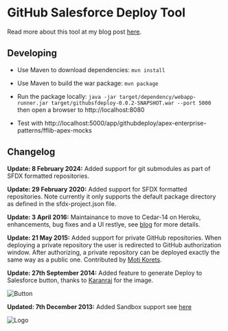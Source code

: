 # GitHub Salesforce Deploy Tool

Read more about this tool at my blog post [here](http://andyinthecloud.com/2013/09/24/deploy-direct-from-github-to-salesforce/).

## Developing

* Use Maven to download dependencies: `mvn install`

* Use Maven to build the war package: `mvn package`

* Run the package locally: `java -jar target/dependency/webapp-runner.jar target/githubsfdeploy-0.0.2-SNAPSHOT.war --port 5000` then open a browser to http://localhost:8080

* Test with http://localhost:5000/app/githubdeploy/apex-enterprise-patterns/fflib-apex-mocks 

## Changelog

**Update: 8 February 2024:** Added support for git submodules as part of SFDX formatted repositories.

**Update: 29 February 2020:** Added support for SFDX formatted repositories. Note currently it only supports the default package directory as defined in the sfdx-project.json file.

**Update: 3 April 2016:** Maintainance to move to Cedar-14 on Heroku, enhancements, bug fixes and a UI restlye, see [blog](http://andyinthecloud.com/2016/04/02/github-salesforce-deploy-lightning-edition/) for more details.

**Update: 21 May 2015:** Added support for private GitHub repositories. When deploying a private repository the user is redirected to GitHub authorization window. After authorizing, a private repository can be deployed exactly the same way as a public one. Contributed by [Moti Korets](https://github.com/motiko).

**Update: 27th September 2014:** Added feature to generate Deploy to Salesforce button, thanks to [Karanraj](https://twitter.com/karanrajs) for the image.

![Button](https://raw.githubusercontent.com/afawcett/githubsfdeploy/master/src/main/webapp/resources/img/deploy.png)

**Updated: 7th December 2013:** Added Sandbox support see [here](http://andyinthecloud.com/2013/12/07/updated-github-deploy-tool-sandbox-support/)

![Logo](http://andrewfawcett.files.wordpress.com/2013/09/githubsfdeploy.png)
